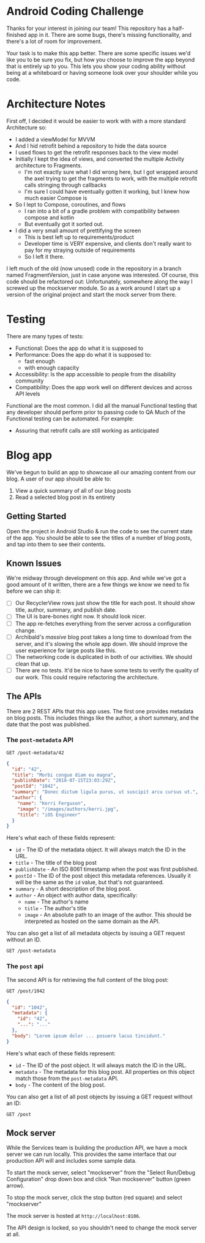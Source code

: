 # Android Coding Challenge
Thanks for your interest in joining our team! This repository has a half-finished 
app in it. There are some bugs, there's missing functionality, and
there's a lot of room for improvement.

Your task is to make this app better. There are some specific issues we'd like
you to be sure you fix, but how you choose to improve the app beyond that is
entirely up to you. This lets you show your coding ability without being at
a whiteboard or having someone look over your shoulder while you code.

# Architecture Notes
First off, I decided it would be easier to work with with a more standard Architecture so:
* I added a viewModel for MVVM
* And I hid retrofit behind a repository to hide the data source
* I used flows to get the retrofit responses back to the view model
* Initially I kept the idea of views, and converted the multiple Activity architecture to Fragments. 
  * I'm not exactly sure what I did wrong here, but I got wrapped around the axel trying to get the fragments to work, with the multiple retrofit calls stringing through callbacks
  * I'm sure I could have eventually gotten it working, but I knew how much easier Compose is
* So I lept to Compose, coroutines, and flows 
  * I ran into a bit of a gradle problem with compatibility between compose and kotlin
  * But eventually got it sorted out.
* I did a very small amount of prettifying the screen
  * This is best left up to requirements/product
  * Developer time is VERY expensive, and clients don't really want to pay for my straying outside of requirements
  * So I left it there.

I left much of the old (now unused) code in the repository in a branch named FragmentVersion, just in case anyone was interested. Of course, this code should be refactored out:
Unfortunately, somewhere along the way I screwed up the mockserver module. So as a work around I start up a version of the original project and start the mock server from there.

# Testing
There are many types of tests:
* Functional: Does the app do what it is supposed to
* Performance: Does the app do what it is supposed to:
  * fast enough
  * with enough capacity
* Accessibility: Is the app accessible to people from the disability community
* Compatibility: Does the app work well on different devices and across API levels

Functional are the most common.
I did all the manual Functional testing that any developer should perform prior to passing code to QA
 Much of the Functional testing can be automated. For example:
* Assuring that retrofit calls are still working as anticipated

# Blog app
We've begun to build an app to showcase all our amazing content from our blog. A user of our app should
be able to:

1. View a quick summary of all of our blog posts
2. Read a selected blog post in its entirety

## Getting Started
Open the project in Android Studio & run the code to see the current state
of the app. You should be able to see the titles of a number of blog posts,
and tap into them to see their contents.

## Known Issues
We're midway through development on this app. And while we've got a good amount
of it written, there are a few things we know we need to fix before we can ship
it:

- [ ] Our RecyclerView rows just show the title for each post. It should
show title, author, summary, and publish date.
- [ ] The UI is bare-bones right now. It should look nicer.
- [ ] The app re-fetches everything from the server across a configuration change.
- [ ] Archibald's _massive_ blog post takes a long time to download from the server,
and it's slowing the whole app down. We should improve the user experience for 
large posts like this.
- [ ] The networking code is duplicated in both of our activities. We should
clean that up.
- [ ] There are no tests. It'd be nice to have some tests to verify the quality of
our work. This could require refactoring the architecture.

## The APIs
There are 2 REST APIs that this app uses. The first one provides metadata on
blog posts. This includes things like the author, a short summary, and the date
that the post was published.

### The `post-metadata` API
```
GET /post-metadata/42
```
```json
{
  "id": "42",
  "title": "Morbi congue diam eu magna",
  "publishDate": "2018-07-15T23:03:29Z",
  "postId": "1042",
  "summary": "Donec dictum ligula purus, ut suscipit arcu cursus ut.",
  "author": {
    "name": "Kerri Ferguson",
    "image": "/images/authors/kerri.jpg",
    "title": "iOS Engineer"
  }
}
```

Here's what each of these fields represent:

* `id` - The ID of the metadata object. It will always match the ID in the URL.
* `title` - The title of the blog post
* `publishDate` - An ISO 8061 timestamp when the post was first published.
* `postId` - The ID of the post object this metadata references. Usually it will
be the same as the `id` value, but that's not guaranteed.
* `summary` - A short description of the blog post.
* `author` - An object with author data, specifically:
  - `name` - The author's name
  - `title` - The author's title
  - `image` - An absolute path to an image of the author. This should be
  interpreted as hosted on the same domain as the API.

You can also get a list of all metadata objects by issuing a GET request without
an ID.

```
GET /post-metadata
```

### The `post` api
The second API is for retrieving the full content of the blog post:

```
GET /post/1042
```
```json
{
  "id": "1042",
  "metadata": {
    "id": "42",
    "...": "..."
  },
  "body": "Lorem ipsum dolor ... posuere lacus tincidunt."
}
```

Here's what each of these fields represent:

* `id` - The ID of the post object. It will always match the ID in the URL.
* `metadata` - The metadata for this blog post. All properties on this object
match those from the `post-metadata` API.
* `body` - The content of the blog post.

You can also get a list of all post objects by issuing a GET request without an
ID:

```
GET /post
```

## Mock server
While the Services team is building the production API, we have a mock server we
can run locally. This provides the same interface that our production API will
and includes some sample data.

To start the mock server, select "mockserver" from the "Select Run/Debug Configuration"
drop down box and click "Run mockserver" button (green arrow).

To stop the mock server, click the stop button (red square) and select "mockserver"

The mock server is hosted at `http://localhost:8106`.

The API design is locked, so you shouldn't need to change the mock server at
all.
